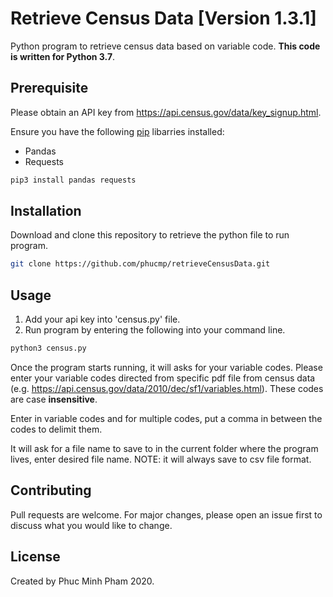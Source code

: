# Retrieve Census Data [Version 1.3.1]

Python program to retrieve census data based on variable code. **This code is written for Python 3.7**.

## Prerequisite

Please obtain an API key from https://api.census.gov/data/key_signup.html. 

Ensure you have the following [pip](https://pip.pypa.io/en/stable/) libarries installed: 

- Pandas
- Requests

```bash
pip3 install pandas requests
```

## Installation

Download and clone this repository to retrieve the python file to run program.

```bash
git clone https://github.com/phucmp/retrieveCensusData.git
```

## Usage

1. Add your api key into 'census.py' file.
2. Run program by entering the following into your command line.

```bash
python3 census.py
```

Once the program starts running, it will asks for your variable codes. Please enter your variable codes directed from specific pdf file from census data (e.g. https://api.census.gov/data/2010/dec/sf1/variables.html). These codes are case **insensitive**.

Enter in variable codes and for multiple codes, put a comma in between the codes to delimit them.

It will ask for a file name to save to in the current folder where the program lives, enter desired file name. 
NOTE: it will always save to csv file format.


## Contributing
Pull requests are welcome. For major changes, please open an issue first to discuss what you would like to change.

## License
Created by Phuc Minh Pham 2020.